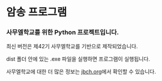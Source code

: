 # 암송 프로그램

### 사무엘학교를 위한 Python 프로젝트입니다.

최신 버전은 제42기 사무엘학교를 기반으로 제작되었습니다.

dist 폴더 안에 있는 .exe 파일을 실행하면 프로그램이 실행됩니다.

사무엘학교에 대한 더 많은 정보는 [jbch.org](https://jbch.org)에서 확인할 수 있습니다.

